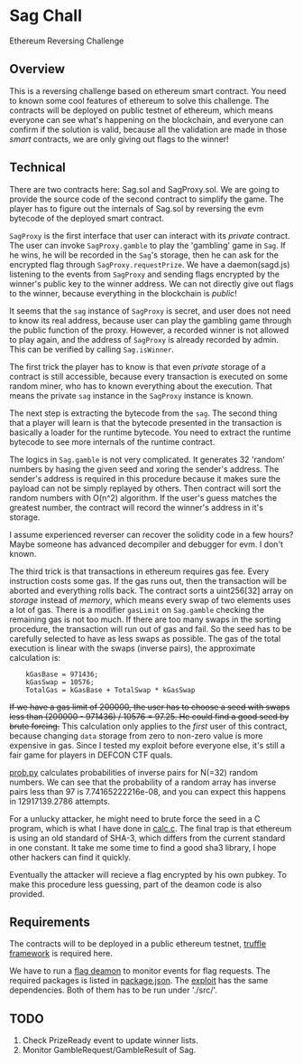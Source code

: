 # Sag Chall

Ethereum Reversing Challenge

## Overview

This is a reversing challenge based on ethereum smart contract. You need to known some cool features of ethereum to solve this challenge. The contracts will be deployed on public testnet of ethereum, which means everyone can see what's happening on the blockchain, and everyone can confirm if the solution is valid, because all the validation are made in those *smart* contracts, we are only giving out flags to the winner!

## Technical

There are two contracts here: Sag.sol and SagProxy.sol. We are going to provide the source code of the second contract to simplify the game. The player has to figure out the internals of Sag.sol by reversing the evm bytecode of the deployed smart contract.

`SagProxy` is the first interface that user can interact with its *private* contract. The user can invoke `SagProxy.gamble` to play the 'gambling' game in `Sag`. If he wins, he will be recorded in the `Sag`'s storage, then he can ask for the encrypted flag through `SagProxy.requestPrize`. We have a daemon(sagd.js) listening to the events from `SagProxy` and sending flags encrypted by the winner's public key to the winner address. We can not directly give out flags to the winner, because everything in the blockchain is *public*!

It seems that the `sag` instance of `SagProxy` is secret, and user does not need to know its real address, because user can play the gambling game through the public function of the proxy. However, a recorded winner is not allowed to play again, and the address of `SagProxy` is already recorded by admin. This can be verified by calling `Sag.isWinner`.

The first trick the player has to know is that even *private* storage of a contract is still accessible, because every transaction is executed on some random miner, who has to known everything about the execution. That means the private `sag` instance in the `SagProxy` instance is known.

The next step is extracting the bytecode from the `sag`. The second thing that a player will learn is that the bytecode presented in the transaction is basically a loader for the runtime bytecode. You need to extract the runtime bytecode to see more internals of the runtime contract.

The logics in `Sag.gamble` is not very complicated. It generates 32 'random' numbers by hasing the given seed and xoring the sender's address. The sender's address is required in this procedure because it makes sure the payload can not be simply replayed by others. Then contract will sort the random numbers with O(n^2) algorithm. If the user's guess matches the greatest number, the contract will record the winner's address in it's storage.

I assume experienced reverser can recover the solidity code in a few hours? Maybe someone has advanced decompiler and debugger for evm. I don't known.

The third trick is that transactions in ethereum requires gas fee. Every instruction costs some gas. If the gas runs out, then the transaction will be aborted and everything rolls back. The contract sorts a uint256[32] array on *storage* instead of *memory*, which means every swap of two elements uses a lot of gas. There is a modifier `gasLimit` on `Sag.gamble` checking the remaining gas is not too much. If there are too many swaps in the sorting procedure, the transaction will run out of gas and fail. So the seed has to be carefully selected to have as less swaps as possible. The gas of the total execution is linear with the swaps (inverse pairs), the approximate calculation is:

```
    kGasBase = 971436;
    kGasSwap = 10576;
    TotalGas = kGasBase + TotalSwap * kGasSwap
```

~~If we have a gas limit of 200000, the user has to choose a seed with swaps less than (200000 - 971436) / 10576 = 97.25. He could find a good seed by brute forcing.~~ This calculation only applies to the *first* user of this contract, because changing `data` storage from zero to non-zero value is more expensive in gas. Since I tested my exploit before everyone else, it's still a fair game for players in DEFCON CTF quals.

[prob.py](./exploit/prob.py) calculates probabilities of inverse pairs for N(=32) random numbers. We can see that the probability of a random array has inverse pairs less than 97 is 7.74165222216e-08, and you can expect this happens in 12917139.2786 attempts.

For a unlucky attacker, he might need to brute force the seed in a C program, which is what I have done in [calc.c](./exploit/calc.c). The final trap is that ethereum is using an old standard of SHA-3, which differs from the current standard in one constant. It take me some time to find a good sha3 library, I hope other hackers can find it quickly.

Eventually the attacker will recieve a flag encrypted by his own pubkey. To make this procedure less guessing, part of the deamon code is also provided.

## Requirements

The contracts will to be deployed in a public ethereum testnet, [truffle framework](http://truffleframework.com/) is required here.

We have to run a [flag deamon](./src/sagd.js) to monitor events for flag requests. The required packages is listed in [package.json](./src/package.json). The [exploit](./src/exploit.js) has the same dependencies. Both of them has to be run under './src/'.

## TODO

1.  Check PrizeReady event to update winner lists.
2.  Monitor GambleRequest/GambleResult of Sag.

